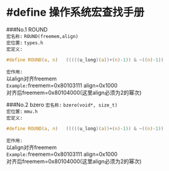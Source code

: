 # #define 操作系统宏查找手册 #


###No.1 ROUND  
`宏名称:` `ROUND(freemem,align)`   
`宏位置:` `types.h`  
`宏定义:`
```C
#define ROUND(a, n)   (((((u_long)(a))+(n)-1)) & ~((n)-1))
```
`宏作用:`  
以align对齐freemem  
`Example:`freemem=0x80103111  align=0x1000  
对齐后freemem=0x80104000(这里align必须为2的幂次)


###No.2   bzero
`宏名称:` `bzero(void*, size_t)`   
`宏位置:` `mmu.h`  
`宏定义:`
```C
#define ROUND(a, n)   (((((u_long)(a))+(n)-1)) & ~((n)-1))
```
`宏作用:`  
以align对齐freemem  
`Example:`freemem=0x80103111  align=0x1000  
对齐后freemem=0x80104000(这里align必须为2的幂次)
